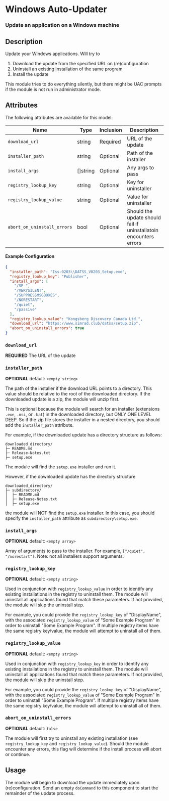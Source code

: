 # Windows Auto-Updater
### Update an application on a Windows machine

## Description
Update your Windows applications. Will try to
1. Download the update from the specified URL on (re)configuration
1. Uninstall an existing installation of the same program
1. Install the update

This module tries to do everything silently, but there might be UAC prompts if the module is not run in administrator mode.

## Attributes
The following attributes are available for this model:

| Name                        | Type     | Inclusion | Description                                                                       |
|-----------------------------|----------|-----------|-------------------------------------------------------------------|
| `download_url`              | string   | Required  | URL of the update                                                 |
| `installer_path`            | string   | Optional  | Path of the installer                                             |
| `install_args`              | []string | Optional  | Any args to pass                                                  |
| `registry_lookup_key`       | string   | Optional  | Key for uninstaller                                               |
| `registry_lookup_value`     | string   | Optional  | Value for uninstaller                                             |
| `abort_on_uninstall_errors` | bool     | Optional  | Should the update should fail if uninstallatoin encounters errors |

#### Example Configuration

```json
{
  "installer_path": "Iss-0203\\DATSS_V0203_Setup.exe",
  "registry_lookup_key": "Publisher",
  "install_args": [
    "/SP-",
    "/VERYSILENT",
    "/SUPPRESSMSGBOXES",
    "/NORESTART",
    "/quiet",
    "/passive"
  ],
  "registry_lookup_value": "Kongsberg Discovery Canada Ltd.",
  "download_url": "https://www.simrad.club/datss/setup.zip",
  "abort_on_uninstall_errors": true
}
```

### `download_url` 
**REQUIRED** 
The URL of the update

### `installer_path` 
**OPTIONAL** default: `<empty string>`

The path of the installer if the download URL points to a directory. This value should be relative to the root of the downloaded directory. If the downloaded update is a zip, the module will unzip first.

This is optional because the module will search for an installer (extensions `.exe`, `.msi`, or `.bat`) in the downloaded directory, but ONLY ONE LEVEL DEEP. So if the zip file stores the installer in a nested directory, you should add the `installer_path` attribute.

For example, if the downloaded update has a directory structure as follows:
```
downloaded_directory/
├─ README.md
├─ Release-Notes.txt
├─ setup.exe
```
The module will find the `setup.exe` installer and run it.

However, if the downloaded update has the directory structure
```
downloaded_directory/
├─ subdirectory/
│  ├─ README.md
│  ├─ Release-Notes.txt
│  ├─ setup.exe
```
the module will NOT find the `setup.exe` installer. In this case, you should specify the `installer_path` attribute as `subdirectory\setup.exe`.

### `install_args` 
**OPTIONAL** default: `<empty array>`

Array of arguments to pass to the installer. For example, `["/quiet", "/norestart"]`. Note: not all installers support arguments.

### `registry_lookup_key`
**OPTIONAL** default: `<empty string>`

Used in conjunction with `registry_lookup_value` in order to identify any existing installations in the registry to uninstall them. The module will uninstall all applications found that match these parameters. If not provided, the module will skip the uninstall step.

For example, you could provide the `registry_lookup_key` of "DisplayName", with the associated `registry_lookup_value` of "Some Example Program" in order to uninstall "Some Example Program". If multiple registry items have the same registry key/value, the module will attempt to uninstall all of them.

### `registry_lookup_value`
**OPTIONAL** default: `<empty string>`

Used in conjunction with `registry_lookup_key` in order to identify any existing installations in the registry to uninstall them. The module will uninstall all applications found that match these parameters. If not provided, the module will skip the uninstall step.

For example, you could provide the `registry_lookup_key` of "DisplayName", with the associated `registry_lookup_value` of "Some Example Program" in order to uninstall "Some Example Program". If multiple registry items have the same registry key/value, the module will attempt to uninstall all of them.

### `abort_on_uninstall_errors`
**OPTIONAL** default: `false`

The module will first try to uninstall any existing installation (see `registry_lookup_key` and `registry_lookup_value`). Should the module encounter any errors, this flag will determine if the install process will abort or continue.

## Usage
The module will begin to download the update immediately upon (re)configuration. Send an empty `doCommand` to this component to start the remainder of the update process.
